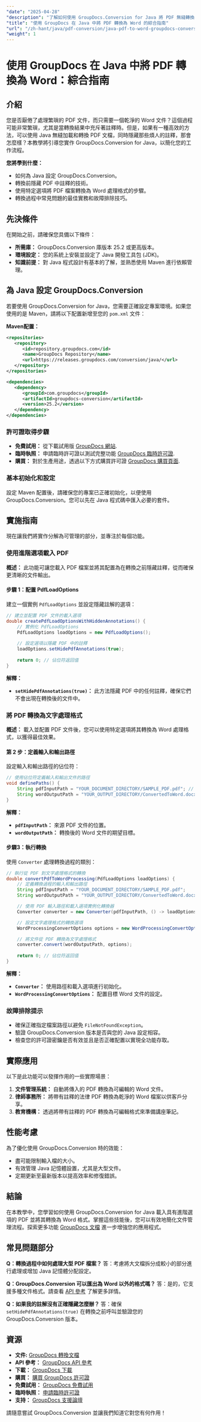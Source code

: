 ```yaml
---
"date": "2025-04-28"
"description": "了解如何使用 GroupDocs.Conversion for Java 將 PDF 無縫轉換為 Word 文件。請按照本逐步指南，簡化您的文件工作流程。"
"title": "使用 GroupDocs 在 Java 中將 PDF 轉換為 Word 的綜合指南"
"url": "/zh-hant/java/pdf-conversion/java-pdf-to-word-groupdocs-conversion/"
"weight": 1
---
```


# 使用 GroupDocs 在 Java 中將 PDF 轉換為 Word：綜合指南

## 介紹

您是否厭倦了處理繁瑣的 PDF 文件，而只需要一個乾淨的 Word 文件？這個過程可能非常繁瑣，尤其是當轉換結果中充斥著註釋時。但是，如果有一種高效的方法，可以使用 Java 無縫加載和轉換 PDF 文檔，同時隱藏那些煩人的註釋，那會怎麼樣？本教學將引導您實作 GroupDocs.Conversion for Java，以簡化您的工作流程。

**您將學到什麼：**
- 如何為 Java 設定 GroupDocs.Conversion。
- 轉換前隱藏 PDF 中註釋的技術。
- 使用特定選項將 PDF 檔案轉換為 Word 處理格式的步驟。
- 轉換過程中常見問題的最佳實務和故障排除技巧。

## 先決條件

在開始之前，請確保您具備以下條件：
- **所需庫：** GroupDocs.Conversion 庫版本 25.2 或更高版本。
- **環境設定：** 您的系統上安裝並設定了 Java 開發工具包 (JDK)。
- **知識前提：** 對 Java 程式設計有基本的了解，並熟悉使用 Maven 進行依賴管理。

## 為 Java 設定 GroupDocs.Conversion

若要使用 GroupDocs.Conversion for Java，您需要正確設定專案環境。如果您使用的是 Maven，請將以下配置新增至您的 `pom.xml` 文件：

**Maven配置：**
```xml
<repositories>
   <repository>
      <id>repository.groupdocs.com</id>
      <name>GroupDocs Repository</name>
      <url>https://releases.groupdocs.com/conversion/java/</url>
   </repository>
</repositories>

<dependencies>
   <dependency>
      <groupId>com.groupdocs</groupId>
      <artifactId>groupdocs-conversion</artifactId>
      <version>25.2</version>
   </dependency>
</dependencies>
```

### 許可證取得步驟
- **免費試用：** 從下載試用版 [GroupDocs 網站](https://releases。groupdocs.com/conversion/java/).
- **臨時執照：** 申請臨時許可證以測試完整功能 [GroupDocs 臨時許可證](https://purchase。groupdocs.com/temporary-license/).
- **購買：** 對於生產用途，透過以下方式購買許可證 [GroupDocs 購買頁面](https://purchase。groupdocs.com/buy).

### 基本初始化和設定

設定 Maven 配置後，請確保您的專案已正確初始化，以便使用 GroupDocs.Conversion。您可以先在 Java 程式碼中匯入必要的套件。

## 實施指南

現在讓我們將實作分解為可管理的部分，並專注於每個功能。

### 使用進階選項載入 PDF

**概述：**
此功能可讓您載入 PDF 檔案並將其配置為在轉換之前隱藏註釋，從而確保更清晰的文件輸出。

#### 步驟 1：配置 PdfLoadOptions
建立一個實例 `PdfLoadOptions` 並設定隱藏註解的選項：
```java
// 建立並配置 PDF 文件的載入選項
double createPdfLoadOptionsWithHiddenAnnotations() {
    // 實例化 PdfLoadOptions
    PdfLoadOptions loadOptions = new PdfLoadOptions();
    
    // 設定選項以隱藏 PDF 中的註釋
    loadOptions.setHidePdfAnnotations(true);
    
    return 0; // 佔位符返回值
}
```
**解釋：**
- **`setHidePdfAnnotations(true)`：** 此方法隱藏 PDF 中的任何註釋，確保它們不會出現在轉換後的文件中。

### 將 PDF 轉換為文字處理格式

**概述：**
載入並配置 PDF 文件後，您可以使用特定選項將其轉換為 Word 處理格式，以獲得最佳效果。

#### 第 2 步：定義輸入和輸出路徑
設定輸入和輸出路徑的佔位符：
```java
// 使用佔位符定義輸入和輸出文件的路徑
void definePaths() {
    String pdfInputPath = "YOUR_DOCUMENT_DIRECTORY/SAMPLE_PDF.pdf"; // 佔位符 PDF 檔案路徑
    String wordOutputPath = "YOUR_OUTPUT_DIRECTORY/ConvertedToWord.docx"; // 佔位符輸出 DOCX 路徑
}
```
**解釋：**
- **`pdfInputPath`：** 來源 PDF 文件的位置。
- **`wordOutputPath`：** 轉換後的 Word 文件的期望目標。

#### 步驟3：執行轉換
使用 `Converter` 處理轉換過程的類別：
```java
// 執行從 PDF 到文字處理格式的轉換
double convertPdfToWordProcessing(PdfLoadOptions loadOptions) {
    // 定義轉換過程的輸入和輸出路徑
    String pdfInputPath = "YOUR_DOCUMENT_DIRECTORY/SAMPLE_PDF.pdf"; 
    String wordOutputPath = "YOUR_OUTPUT_DIRECTORY/ConvertedToWord.docx";

    // 使用 PDF 輸入路徑和載入選項實例化轉換器
    Converter converter = new Converter(pdfInputPath, () -> loadOptions);

    // 設定文字處理格式的轉換選項
    WordProcessingConvertOptions options = new WordProcessingConvertOptions();

    // 將文件從 PDF 轉換為文字處理格式
    converter.convert(wordOutputPath, options);
    
    return 0; // 佔位符返回值
}
```
**解釋：**
- **`Converter`：** 使用路徑和載入選項進行初始化。
- **`WordProcessingConvertOptions`：** 配置目標 Word 文件的設定。

### 故障排除提示

- 確保正確指定檔案路徑以避免 `FileNotFoundException`。
- 驗證 GroupDocs.Conversion 版本是否與您的 Java 設定相容。
- 檢查您的許可證密鑰是否有效並且是否正確配置以實現全功能存取。

## 實際應用

以下是此功能可以發揮作用的一些實際場景：
1. **文件管理系統：** 自動將傳入的 PDF 轉換為可編輯的 Word 文件。
2. **律師事務所：** 將帶有註釋的法律 PDF 轉換為乾淨的 Word 檔案以供客戶分享。
3. **教育機構：** 透過將帶有註釋的 PDF 轉換為可編輯格式來準備講座筆記。

## 性能考慮

為了優化使用 GroupDocs.Conversion 時的效能：
- 盡可能限制輸入檔的大小。
- 有效管理 Java 記憶體設置，尤其是大型文件。
- 定期更新至最新版本以提高效率和修復錯誤。

## 結論

在本教學中，您學習如何使用 GroupDocs.Conversion for Java 載入具有進階選項的 PDF 並將其轉換為 Word 格式。掌握這些技能後，您可以有效地簡化文件管理流程。探索更多功能 [GroupDocs 文檔](https://docs.groupdocs.com/conversion/java/) 進一步增強您的應用程式。

## 常見問題部分

**Q：轉換過程中如何處理大型 PDF 檔案？**
答：考慮將大文檔拆分成較小的部分進行處理或增加 Java 記憶體分配設定。

**Q：GroupDocs.Conversion 可以匯出為 Word 以外的格式嗎？**
答：是的，它支援多種文件格式。請查看 [API 參考](https://reference.groupdocs.com/conversion/java/) 了解更多詳情。

**Q：如果我的註解沒有正確隱藏怎麼辦？**
答：確保 `setHidePdfAnnotations(true)` 在轉換之前呼叫並驗證您的 GroupDocs.Conversion 版本。

## 資源
- **文件:** [GroupDocs 轉換文檔](https://docs.groupdocs.com/conversion/java/)
- **API 參考：** [GroupDocs API 參考](https://reference.groupdocs.com/conversion/java/)
- **下載：** [GroupDocs 下載](https://releases.groupdocs.com/conversion/java/)
- **購買：** [購買 GroupDocs 許可證](https://purchase.groupdocs.com/buy)
- **免費試用：** [GroupDocs 免費試用](https://releases.groupdocs.com/conversion/java/)
- **臨時執照：** [申請臨時許可證](https://purchase.groupdocs.com/temporary-license/)
- **支持：** [GroupDocs 支援論壇](https://forum.groupdocs.com/c/conversion/10)

請隨意嘗試 GroupDocs.Conversion 並讓我們知道它對您有何作用！